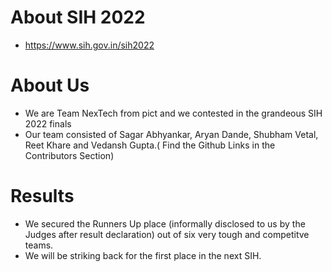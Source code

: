 # About SIH 2022
- https://www.sih.gov.in/sih2022

# About Us
- We are Team NexTech from pict and we contested in the grandeous SIH 2022 finals 
- Our team consisted of Sagar Abhyankar, Aryan Dande, Shubham Vetal, Reet Khare and Vedansh Gupta.( Find the Github Links in the Contributors Section)

# Results
- We secured the Runners Up place (informally disclosed to us by the Judges after result declaration) out of six very tough and competitve teams.
- We will be striking back for the first place in the next SIH. 
